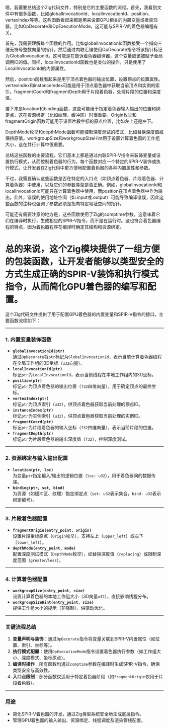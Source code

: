嗯，我需要总结这个Zig代码文件，特别是它的主要函数的流程。首先，我看到文件中有很多函数，比如globalInvocationId、localInvocationId、position、vertexIndex等等。这些函数看起来都是用来设置GPU相关的内置变量或者装饰器，比如OpDecorate和OpExecutionMode，这可能与SPIR-V的着色器编程有关。

首先，我需要理解每个函数的作用。比如globalInvocationId函数接受一个指向三维无符号整数向量的指针，然后通过内联汇编使用OpDecorate指令将该指针标记为GlobalInvocationId。这可能是在告诉着色器编译器，这个变量应该被赋予全局调用ID的值。同样，localInvocationId函数也是类似的操作，只是使用了LocalInvocationId的内置属性。

然后，position函数看起来是用于顶点着色器的输出位置，设置顶点的位置属性。vertexIndex和instanceIndex可能是用于顶点着色器中获取当前顶点和实例的索引。fragmentCoord和fragmentDepth用于片段着色器，处理片段的位置和深度值。

接下来是location和binding函数，这些可能用于指定着色器输入输出的位置和绑定点，这在资源绑定（比如纹理、缓冲区）时很重要。Origin枚举和fragmentOrigin函数可能用于设置片段坐标的原点位置，比如左上还是左下。

DepthMode枚举和depthMode函数可能控制深度测试的模式，比如替换深度值或保持原值。workgroupSize和workgroupSizeHint用于设置计算着色器的工作组大小，这在并行计算中很重要。

总结这些函数的主要流程，它们基本上都是通过内联SPIR-V指令来装饰变量或设置执行模式，从而控制着色器的行为。每个函数对应一个特定的SPIR-V装饰或执行模式，让开发者在Zig代码中更方便地配置着色器的各种内置属性和参数。

不过，我需要确认这些函数是否在特定的入口点（如顶点着色器、片段着色器、计算着色器）中使用，以及它们的参数类型是否正确。例如，globalInvocationId和localInvocationId可能只在计算着色器中使用，而position在顶点着色器中作为输出。此外，错误的使用地址空间（如.input或.output）可能导致编译错误，因此这些函数的注释也强调了参数必须是指向特定地址空间的指针。

可能还有需要注意的地方是，这些函数使用了Zig的comptime参数，这意味着它们在编译时执行，生成相应的SPIR-V指令，而不是在运行时。这也符合着色器编程的特点，因为着色器程序在编译时确定其结构和资源绑定。

总的来说，这个Zig模块提供了一组方便的包装函数，让开发者能够以类型安全的方式生成正确的SPIR-V装饰和执行模式指令，从而简化GPU着色器的编写和配置。
================================================
这个Zig代码文件提供了用于配置GPU着色器的内置变量和SPIR-V指令的接口，主要函数流程如下：

---

### **1. 内置变量装饰函数**
- **`globalInvocationId(ptr)`**  
  通过`OpDecorate`将`ptr`标记为`GlobalInvocationId`，表示当前计算着色器线程在全局工作组的3D坐标（`u32`向量）。
- **`localInvocationId(ptr)`**  
  标记`ptr`为`LocalInvocationId`，表示当前线程在本地工作组内的3D坐标。
- **`position(ptr)`**  
  标记`ptr`为顶点着色器的输出位置（`f32`四维向量），用于确定顶点的最终坐标。
- **`vertexIndex(ptr)`**  
  标记`ptr`为顶点索引（`u32`），供顶点着色器获取当前处理的顶点ID。
- **`instanceIndex(ptr)`**  
  标记`ptr`为实例索引（`u32`），供顶点着色器获取当前处理的实例ID。
- **`fragmentCoord(ptr)`**  
  标记`ptr`为片段着色器的输入坐标（`f32`四维向量），表示当前片段的位置。
- **`fragmentDepth(ptr)`**  
  标记`ptr`为片段着色器的输出深度值（`f32`），控制深度测试。

---

### **2. 资源绑定与输入输出配置**
- **`location(ptr, loc)`**  
  为变量`ptr`指定输入/输出的逻辑位置（`loc: u32`），用于着色器间的数据传递。
- **`binding(ptr, set, bind)`**  
  为资源（如缓冲区、纹理）指定绑定点（`set: u32`表示集合，`bind: u32`表示绑定编号）。

---

### **3. 片段着色器配置**
- **`fragmentOrigin(entry_point, origin)`**  
  设置片段坐标原点（`Origin`枚举），支持左上（`upper_left`）或左下（`lower_left`）。
- **`depthMode(entry_point, mode)`**  
  配置深度测试模式（`DepthMode`枚举），如替换深度值（`replacing`）或限制深度范围（`greater`/`less`）。

---

### **4. 计算着色器配置**
- **`workgroupSize(entry_point, size)`**  
  设置计算着色器的本地工作组大小（3D向量`u32`），直接影响线程分布。
- **`workgroupSizeHint(entry_point, size)`**  
  提供工作组大小的提示（非强制），供驱动优化。

---

### **关键流程总结**
1. **变量声明与装饰**：通过`OpDecorate`指令将变量关联到SPIR-V内置属性（如位置、索引、坐标等）。
2. **执行模式配置**：使用`OpExecutionMode`指令设置着色器执行参数（如工作组大小、深度模式、坐标原点）。
3. **编译时操作**：所有函数均通过`comptime`参数在编译时生成SPIR-V指令，确保类型安全与高效性。
4. **入口点限制**：部分函数仅适用于特定着色器阶段（如`fragmentOrigin`仅用于片段着色器）。

---

### **用途**
- 简化SPIR-V着色器的开发，通过Zig类型系统安全地生成底层指令。
- 管理GPU着色器的输入输出、资源绑定、线程调度及渲染管线配置。
